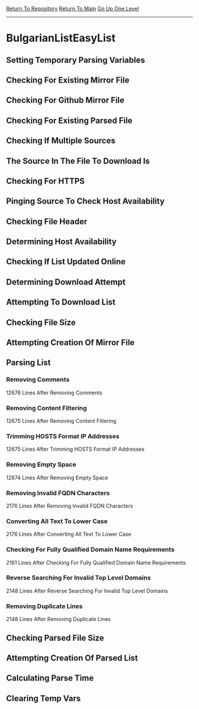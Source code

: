 [Return To Repository](https://github.com/deathbybandaid/piholeparser/)
[Return To Main](https://github.com/deathbybandaid/piholeparser/blob/master/RecentRunLogs/Mainlog.md)
[Go Up One Level](https://github.com/deathbybandaid/piholeparser/blob/master/RecentRunLogs/TopLevelScripts/30-Processing-Blacklists.md)
____________________________________
# BulgarianListEasyList
## Setting Temporary Parsing Variables
## Checking For Existing Mirror File
## Checking For Github Mirror File
## Checking For Existing Parsed File
## Checking If Multiple Sources
## The Source In The File To Download Is
## Checking For HTTPS
## Pinging Source To Check Host Availability
## Checking File Header
## Determining Host Availability
## Checking If List Updated Online
## Determining Download Attempt
## Attempting To Download List
## Checking File Size
## Attempting Creation Of Mirror File
## Parsing List
### Removing Comments
12676 Lines After Removing Comments
### Removing Content Filtering
12675 Lines After Removing Content Filtering
### Trimming HOSTS Format IP Addresses
12675 Lines After Trimming HOSTS Format IP Addresses
### Removing Empty Space
12674 Lines After Removing Empty Space
### Removing Invalid FQDN Characters
2176 Lines After Removing Invalid FQDN Characters
### Converting All Text To Lower Case
2176 Lines After Converting All Text To Lower Case
### Checking For Fully Qualified Domain Name Requirements
2161 Lines After Checking For Fully Qualified Domain Name Requirements
### Reverse Searching For Invalid Top Level Domains
2148 Lines After Reverse Searching For Invalid Top Level Domains
### Removing Duplicate Lines
2148 Lines After Removing Duplicate Lines
## Checking Parsed File Size
## Attempting Creation Of Parsed List
## Calculating Parse Time
## Clearing Temp Vars
